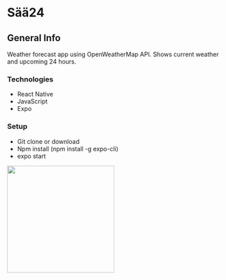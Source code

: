 
# Sää24



## General Info
Weather forecast app using OpenWeatherMap API. 
Shows current weather and upcoming 24 hours.

### Technologies

* React Native
* JavaScript
* Expo


### Setup

* Git clone or download
* Npm install (npm install -g expo-cli)
* expo start
<img src="https://user-images.githubusercontent.com/51227125/68129949-2dde6a80-ff23-11e9-934e-bfbd80b3a76c.png" width="250"/>
